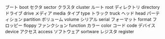 ブート     boot
セクタ     sector
クラスタ    cluster
ルート     root
ディレクトリ directory
ドライブ    drive
メディア    media
タイプ     type
トラック    truck
ヘッド     head
パーティション partition
ボリューム   volume
シリアル    serial
フォーマット  format
フロッピー   floppy
ファンクション function
カラー     color
コード     code
デバイス    device
アクセス    access
ソフトウェア  sortware
レジスタ    register